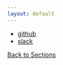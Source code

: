 ```yaml
---
layout: default
---
```

  - [github](https://github.com/liatrio/wikify/blob/master/content/Toolbelt/github.pdf)
  - [slack](https://github.com/liatrio/wikify/blob/master/content/Toolbelt/slack.pdf)

[Back to Sections](/wikify/example)

